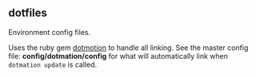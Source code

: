 ## dotfiles

Environment config files.  

Uses the ruby gem [dotmotion](https://github.com/jtprince/dotmation) to handle
all linking.  See the master config file: **config/dotmation/config** for what
will automatically link when `dotmation update` is called.
